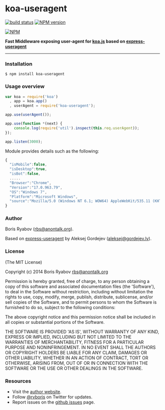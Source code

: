 koa-useragent
=====

[![build status](https://secure.travis-ci.org/rvboris/koa-useragent.png)](http://travis-ci.org/rvboris/koa-useragent)
[![NPM version](https://badge.fury.io/js/koa-useragent.svg)](http://badge.fury.io/js/koa-useragent)

[![NPM](https://nodei.co/npm/koa-useragent.png?downloads=true)](https://nodei.co/npm/koa-useragent/)

**Fast Middleware exposing user-agent for [koa.js](http://koajs.com/) based on [express-useragent](https://github.com/biggora/express-useragent)**

----

### Installation

    $ npm install koa-useragent

### Usage overview

```js
var koa = require('koa')
  , app = koa.app()
  , userAgent = require('koa-useragent');

app.use(userAgent());

app.use(function *(next) {
    console.log(require('util').inspect(this.req.userAgent));
});

app.listen(3000);
```

Module provides details such as the following:

```js
{
  "isMobile":false,
  "isDesktop":true,
  "isBot":false,
  .....
  "Browser":"Chrome",
  "Version":"17.0.963.79",
  "OS":"Windows 7",
  "Platform":"Microsoft Windows",
  "source":"Mozilla/5.0 (Windows NT 6.1; WOW64) AppleWebKit/535.11 (KHTML, like Gecko) Chrome/17.0.963.79 Safari/535.11"
}

```

### Author

Boris Ryabov (rbs@anontalk.org).

Based on [express-useragent](https://github.com/biggora/express-useragent) by Aleksej Gordejev (aleksej@gordejev.lv).

### License

(The MIT License)

Copyright (c) 2014 Boris Ryabov <rbs@anontalk.org>

Permission is hereby granted, free of charge, to any person obtaining
a copy of this software and associated documentation files (the
'Software'), to deal in the Software without restriction, including
without limitation the rights to use, copy, modify, merge, publish,
distribute, sublicense, and/or sell copies of the Software, and to
permit persons to whom the Software is furnished to do so, subject to
the following conditions:

The above copyright notice and this permission notice shall be
included in all copies or substantial portions of the Software.

THE SOFTWARE IS PROVIDED 'AS IS', WITHOUT WARRANTY OF ANY KIND,
EXPRESS OR IMPLIED, INCLUDING BUT NOT LIMITED TO THE WARRANTIES OF
MERCHANTABILITY, FITNESS FOR A PARTICULAR PURPOSE AND NONINFRINGEMENT.
IN NO EVENT SHALL THE AUTHORS OR COPYRIGHT HOLDERS BE LIABLE FOR ANY
CLAIM, DAMAGES OR OTHER LIABILITY, WHETHER IN AN ACTION OF CONTRACT,
TORT OR OTHERWISE, ARISING FROM, OUT OF OR IN CONNECTION WITH THE
SOFTWARE OR THE USE OR OTHER DEALINGS IN THE SOFTWARE.


### Resources

- Visit the [author website](http://www.heavycode.ru).
- Follow [@rvboris](https://twitter.com/#!/rvboris) on Twitter for updates.
- Report issues on the [github issues](https://github.com/rvboris/koa-rvboris/issues) page.
